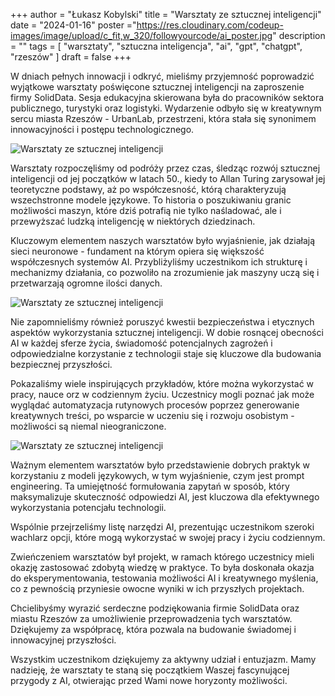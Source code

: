 +++
author = "Łukasz Kobylski"
title = "Warsztaty ze sztucznej inteligencji"
date = "2024-01-16"
poster ="https://res.cloudinary.com/codeup-images/image/upload/c_fit,w_320/followyourcode/ai_poster.jpg"
description = ""
tags = [
    "warsztaty", "sztuczna inteligencja", "ai", "gpt", "chatgpt", "rzeszów"
]
draft = false
+++

W dniach pełnych innowacji i odkryć, mieliśmy przyjemność poprowadzić wyjątkowe warsztaty poświęcone sztucznej inteligencji na zaproszenie firmy SolidData. Sesja edukacyjna skierowana była do pracowników sektora publicznego, turystyki oraz logistyki. Wydarzenie odbyło się w kreatywnym sercu miasta Rzeszów - UrbanLab, przestrzeni, która stała się synonimem innowacyjności i postępu technologicznego.

<p class="text-center">
    <img src="https://res.cloudinary.com/codeup-images/image/upload/c_scale,w_640/followyourcode/ai_lsudo.jpg" alt="Warsztaty ze sztucznej inteligencji" title="followyourcode.pl" />
</p>


Warsztaty rozpoczęliśmy od podróży przez czas, śledząc rozwój sztucznej inteligencji od jej początków w latach 50., kiedy to Allan Turing zarysował jej teoretyczne podstawy, aż po współczesność, którą charakteryzują wszechstronne modele językowe. To historia o poszukiwaniu granic możliwości maszyn, które dziś potrafią nie tylko naśladować, ale i przewyższać ludzką inteligencję w niektórych dziedzinach.

Kluczowym elementem naszych warsztatów było wyjaśnienie, jak działają sieci neuronowe - fundament na którym opiera się większość współczesnych systemów AI. Przybliżyliśmy uczestnikom ich strukturę i mechanizmy działania, co pozwoliło na zrozumienie jak maszyny uczą się i przetwarzają ogromne ilości danych.

<p class="text-center">
    <img src="https://res.cloudinary.com/codeup-images/image/upload/c_scale,w_640/followyourcode/ai_lkob.jpg" alt="Warsztaty ze sztucznej inteligencji" title="followyourcode.pl" />
</p>


Nie zapomnieliśmy również poruszyć kwestii bezpieczeństwa i etycznych aspektów wykorzystania sztucznej inteligencji. W dobie rosnącej obecności AI w każdej sferze życia, świadomość potencjalnych zagrożeń i odpowiedzialne korzystanie z technologii staje się kluczowe dla budowania bezpiecznej przyszłości.

Pokazaliśmy wiele inspirujących przykładów, które można wykorzystać w pracy, nauce orz w codziennym życiu. Uczestnicy mogli poznać jak może wyglądać automatyzacja rutynowych procesów poprzez generowanie kreatywnych treści, po wsparcie w uczeniu się i rozwoju osobistym - możliwości są niemal nieograniczone.

<p class="text-center">
    <img src="https://res.cloudinary.com/codeup-images/image/upload/c_scale,w_640/followyourcode/ai_all.jpg" alt="Warsztaty ze sztucznej inteligencji" title="followyourcode.pl" />
</p>


Ważnym elementem warsztatów było przedstawienie dobrych praktyk w korzystaniu z modeli językowych, w tym wyjaśnienie, czym jest prompt engineering. Ta umiejętność formułowania zapytań w sposób, który maksymalizuje skuteczność odpowiedzi AI, jest kluczowa dla efektywnego wykorzystania potencjału technologii.

Wspólnie przejrzeliśmy listę narzędzi AI, prezentując uczestnikom szeroki wachlarz opcji, które mogą wykorzystać w swojej pracy i życiu codziennym.

Zwieńczeniem warsztatów był projekt, w ramach którego uczestnicy mieli okazję zastosować zdobytą wiedzę w praktyce. To była doskonała okazja do eksperymentowania, testowania możliwości AI i kreatywnego myślenia, co z pewnością przyniesie owocne wyniki w ich przyszłych projektach.

Chcielibyśmy wyrazić serdeczne podziękowania firmie SolidData oraz miastu Rzeszów za umożliwienie przeprowadzenia tych warsztatów. Dziękujemy za współpracę, która pozwala na budowanie świadomej i innowacyjnej przyszłości.

Wszystkim uczestnikom dziękujemy za aktywny udział i entuzjazm. Mamy nadzieję, że warsztaty te staną się początkiem Waszej fascynującej przygody z AI, otwierając przed Wami nowe horyzonty możliwości.